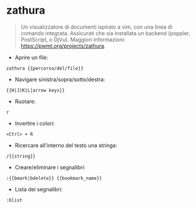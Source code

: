 # zathura

> Un visualizzatore di documenti ispirato a vim, con una linea di comando integrata.
> Assicurati che sia installata un backend (poppler, PostScript, o DjVu).
> Maggiori informazioni: <https://pwmt.org/projects/zathura>.

- Aprire un file:

`zathura {{percorso/del/file}}`

- Navigare sinistra/sopra/sotto/destra:

`{{H|J|K|L|arrow keys}}`

- Ruotare:

`r`

- Invertire i colori:

`<Ctrl> + R`

- Ricercare all'interno del testo una stringa:

`/{{string}}`

- Creare/eliminare i segnalibri:

`:{{bmark|bdelete}} {{bookmark_name}}`

- Lista dei segnalibri:

`:blist`
